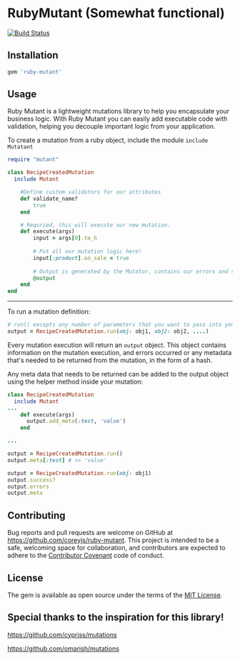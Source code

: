 # RubyMutant (Somewhat functional)
[![Build Status](https://travis-ci.org/coreyjs/ruby-mutant.svg?branch=master)](https://travis-ci.org/coreyjs/ruby-mutant)



## Installation


```ruby
gem 'ruby-mutant'
```


## Usage

Ruby Mutant is a lightweight mutations library to help you encapsulate your business logic.  With Ruby Mutant you can easily add executable code with validation, helping you decouple important logic from your application.

To create a mutation from a ruby object, include the module `include Mutatant`  


```ruby
require "mutant"

class RecipeCreatedMutation
  include Mutant

    #Define custom validators for our attributes
    def validate_name?
        true
    end

    # Requried, this will execute our new mutation.
    def execute(args)
        input = args[0].to_h
        
        # Put all our mutation logic here!
        input[:product].on_sale = true
        
        # Output is generated by the Mutator, contains our errors and success? of validation.
        @output
    end
end
```

---
To run a mutation definition:
```ruby
# run() excepts any number of parameters that you want to pass into your mutation
output = RecipeCreatedMutation.run(obj: obj1, obj2: obj2, ....)
```

Every mutation execution will return an `output` object.  This object contains information on the
mutation execution, and errors occurred or any metadata that's needed to be returned from the mutation, 
in the form of a hash.

Any meta data that needs to be returned can be added to the output object using the
helper method inside your mutation:

```ruby
class RecipeCreatedMutation
  include Mutant
...
    def execute(args)
      output.add_meta(:test, 'value')
    end

...

output = RecipeCreatedMutation.run()
output.meta[:test] # >> 'value'

```

```ruby
output = RecipeCreatedMutation.run(obj: obj1)
output.success?
output.errors
output.meta
```



## Contributing

Bug reports and pull requests are welcome on GitHub at https://github.com/coreyjs/ruby-mutant. This project is intended to be a safe, welcoming space for collaboration, and contributors are expected to adhere to the [Contributor Covenant](http://contributor-covenant.org) code of conduct.

## License

The gem is available as open source under the terms of the [MIT License](https://opensource.org/licenses/MIT).


## Special thanks to the inspiration for this library!

https://github.com/cypriss/mutations

https://github.com/omarish/mutations


